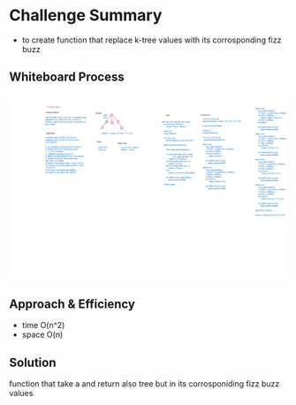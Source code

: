 # Challenge Summary
- to create function that replace k-tree values with its corrosponding fizz buzz 


## Whiteboard Process
![image](./assets/challenge-18-k-tree.png)


## Approach & Efficiency
- time O(n^2)  
- space O(n)
## Solution
function that take a and return also tree but in its corrosponiding fizz buzz values
